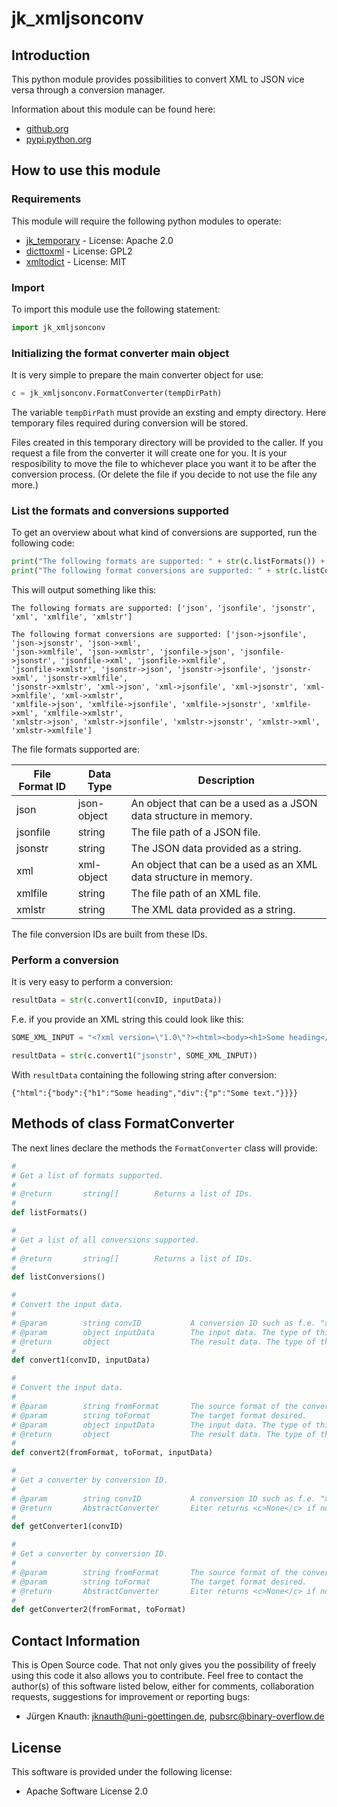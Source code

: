 jk_xmljsonconv
==============

Introduction
------------

This python module provides possibilities to convert XML to JSON vice versa through a conversion manager.

Information about this module can be found here:

* [github.org](https://github.com/jkpubsrc/python-module-jk-xmljsonconv)
* [pypi.python.org](https://pypi.python.org/pypi/jk_xmljsonconv)

How to use this module
----------------------

### Requirements

This module will require the following python modules to operate:

* [jk_temporary](https://github.com/jkpubsrc/python-module-jk-temporary) - License: Apache 2.0
* [dicttoxml](https://pypi.python.org/pypi/dicttoxml) - License: GPL2
* [xmltodict](https://pypi.python.org/pypi/xmltodict) - License: MIT

### Import

To import this module use the following statement:

```python
import jk_xmljsonconv
```

### Initializing the format converter main object

It is very simple to prepare the main converter object for use:

```python
c = jk_xmljsonconv.FormatConverter(tempDirPath)
```

The variable `tempDirPath` must provide an exsting and empty directory. Here temporary files required during conversion will be stored.

Files created in this temporary directory will be provided to the caller. If you request a file from the converter it will create
one for you. It is your resposibility to move the file to whichever place you want it to be after the conversion process. (Or delete
the file if you decide to not use the file any more.)

### List the formats and conversions supported

To get an overview about what kind of conversions are supported, run the following code:

```python
print("The following formats are supported: " + str(c.listFormats()) + "\n")
print("The following format conversions are supported: " + str(c.listConversions()) + "\n")
```

This will output something like this:

    The following formats are supported: ['json', 'jsonfile', 'jsonstr', 'xml', 'xmlfile', 'xmlstr']

    The following format conversions are supported: ['json->jsonfile', 'json->jsonstr', 'json->xml',
    'json->xmlfile', 'json->xmlstr', 'jsonfile->json', 'jsonfile->jsonstr', 'jsonfile->xml', 'jsonfile->xmlfile',
    'jsonfile->xmlstr', 'jsonstr->json', 'jsonstr->jsonfile', 'jsonstr->xml', 'jsonstr->xmlfile',
    'jsonstr->xmlstr', 'xml->json', 'xml->jsonfile', 'xml->jsonstr', 'xml->xmlfile', 'xml->xmlstr',
    'xmlfile->json', 'xmlfile->jsonfile', 'xmlfile->jsonstr', 'xmlfile->xml', 'xmlfile->xmlstr',
    'xmlstr->json', 'xmlstr->jsonfile', 'xmlstr->jsonstr', 'xmlstr->xml', 'xmlstr->xmlfile']

The file formats supported are:

| File Format ID | Data Type     | Description                                                      |
| -------------- | ------------- | ---------------------------------------------------------------- |
| json           | json-object   | An object that can be a used as a JSON data structure in memory. |
| jsonfile       | string        | The file path of a JSON file.                                    |
| jsonstr        | string        | The JSON data provided as a string.                              |
| xml            | xml-object    | An object that can be a used as an XML data structure in memory. |
| xmlfile        | string        | The file path of an XML file.                                    |
| xmlstr         | string        | The XML data provided as a string.                               |

The file conversion IDs are built from these IDs.

### Perform a conversion

It is very easy to perform a conversion:

```python
resultData = str(c.convert1(convID, inputData))
```

F.e. if you provide an XML string this could look like this:

```python
SOME_XML_INPUT = "<?xml version=\"1.0\"?><html><body><h1>Some heading</h1><div><p>Some text.</p></div></body></html>"

resultData = str(c.convert1("jsonstr", SOME_XML_INPUT))
```

With `resultData` containing the following string after conversion:

```
{"html":{"body":{"h1":"Some heading","div":{"p":"Some text."}}}}
```

Methods of class FormatConverter
--------------------------------

The next lines declare the methods the `FormatConverter` class will provide:

```python
#
# Get a list of formats supported.
#
# @return		string[]		Returns a list of IDs.
#
def listFormats()
```

```python
#
# Get a list of all conversions supported.
#
# @return		string[]		Returns a list of IDs.
#
def listConversions()
```

```python
#
# Convert the input data.
#
# @param		string convID			A conversion ID such as f.e. "xmlstr->jsonstr".
# @param		object inputData		The input data. The type of this data must correlate with the source format type specified.
# @return		object					The result data. The type of this data will depend on the conversion specified.
#
def convert1(convID, inputData)
```

```python
#
# Convert the input data.
#
# @param		string fromFormat		The source format of the conversion.
# @param		string toFormat			The target format desired.
# @param		object inputData		The input data. The type of this data must correlate with the source format type specified.
# @return		object					The result data. The type of this data will depend on the conversion specified.
#
def convert2(fromFormat, toFormat, inputData)
```

```python
#
# Get a converter by conversion ID.
#
# @param		string convID			A conversion ID such as f.e. "xmlstr->jsonstr".
# @return		AbstractConverter		Eiter returns <c>None</c> if no converter is available or the converter object that performs the conversion.
#
def getConverter1(convID)
```

```python
#
# Get a converter by conversion ID.
#
# @param		string fromFormat		The source format of the conversion.
# @param		string toFormat			The target format desired.
# @return		AbstractConverter		Eiter returns <c>None</c> if no converter is available or the converter object that performs the conversion.
#
def getConverter2(fromFormat, toFormat)
```

Contact Information
-------------------

This is Open Source code. That not only gives you the possibility of freely using this code it also
allows you to contribute. Feel free to contact the author(s) of this software listed below, either
for comments, collaboration requests, suggestions for improvement or reporting bugs:

* Jürgen Knauth: jknauth@uni-goettingen.de, pubsrc@binary-overflow.de

License
-------

This software is provided under the following license:

* Apache Software License 2.0



